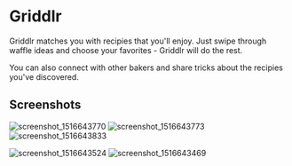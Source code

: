 # Griddlr
Griddlr matches you with recipies that you'll enjoy. Just swipe through waffle ideas and choose your favorites - Griddlr will do the rest.

You can also connect with other bakers and share tricks about the recipies you've discovered.

## Screenshots
![screenshot_1516643770](https://user-images.githubusercontent.com/1642417/35236034-bdc9dece-ff5a-11e7-8dcd-529e2fd554df.png)
![screenshot_1516643773](https://user-images.githubusercontent.com/1642417/35236036-be077aae-ff5a-11e7-8a8e-7ef10103608e.png)
![screenshot_1516643833](https://user-images.githubusercontent.com/1642417/35236037-be23c402-ff5a-11e7-8f77-188fab532c61.png)

![screenshot_1516643524](https://user-images.githubusercontent.com/1642417/35236032-bdac3c98-ff5a-11e7-860c-637d1c9ee5d2.png)
![screenshot_1516643469](https://user-images.githubusercontent.com/1642417/35236035-bde94ac0-ff5a-11e7-8b66-50fa66bc4506.png)
